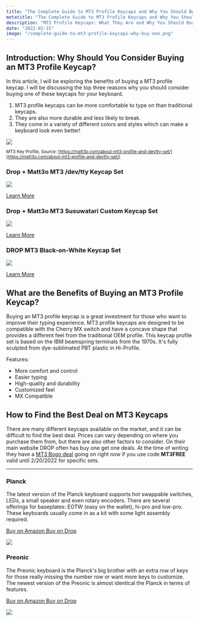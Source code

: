 ```yaml
---
title: "The Complete Guide to MT3 Profile Keycaps and Why You Should Buy One"
metatitle: "The Complete Guide to MT3 Profile Keycaps and Why You Should Buy One"
description: "MT3 Profile Keycaps: What They Are and Why You Should Buy One - A complete guide to profile keycaps and why you should buy one."
date: "2022-02-15"
image: "/complete-guide-to-mt3-profile-keycaps-why-buy-one.png"
---
```


<div class="row align-items-center">
<div class="col-lg-6">

## Introduction: Why Should You Consider Buying an MT3 Profile Keycap?

In this article, I will be exploring the benefits of buying a MT3 profile keycap. I will be discussing the top three reasons why you should consider buying one of these keycaps for your keyboard.

1. MT3 profile keycaps can be more comfortable to type on than traditional keycaps.
2. They are also more durable and less likely to break.
3. They come in a variety of different colors and styles which can make a keyboard look even better!

</div>
<div class="col-lg-6">

<a href="https://amzn.to/333pMu0">
<img class="img-fluid my-3" src="/mt3-profile-matt3o.jpg" >
</a>
<small>

MT3 Key Profile, Source: [https://matt3o.com/about-mt3-profile-and-devtty-set/](https://matt3o.com/about-mt3-profile-and-devtty-set/)

</small>

</div>
</div>

<div class="row my-3">
<div class="col-lg-4">

### Drop + Matt3o MT3 /dev/tty Keycap Set

<a href="https://www.amazon.com/DROP-Matt3o-MT3-Keycap-Keyboards/dp/B081DDQQ58?crid=2BJJ680H9DO2W&keywords=mt3&qid=1644943653&refinements=p_85%3A2470955011&rnid=2470954011&rps=1&sprefix=mt3%2Caps%2C93&sr=8-5&linkCode=li3&tag=tryorthokey06-20&linkId=d7ecd99e812f6c75ed0017c212447214&language=en_US&ref_=as_li_ss_il" target="_blank"><img border="0" src="//ws-na.amazon-adsystem.com/widgets/q?_encoding=UTF8&ASIN=B081DDQQ58&Format=_SL250_&ID=AsinImage&MarketPlace=US&ServiceVersion=20070822&WS=1&tag=tryorthokey06-20&language=en_US" ></a><img src="https://ir-na.amazon-adsystem.com/e/ir?t=tryorthokey06-20&language=en_US&l=li3&o=1&a=B081DDQQ58" width="1" height="1" border="0" alt="" style="border:none !important; margin:0px !important;" />

<a class="btn btn-outline-primary" href="https://amzn.to/3uSLYXc">Learn More</a>

</div>
<div class="col-lg-4">

### Drop + Matt3o MT3 Susuwatari Custom Keycap Set

<a href="https://www.amazon.com/Susuwatari-Hi-Profile-Doubleshot-Tenkeyless-Winkeyless/dp/B08HPWX9HG?crid=2BJJ680H9DO2W&keywords=mt3&qid=1644943653&refinements=p_85%3A2470955011&rnid=2470954011&rps=1&sprefix=mt3%2Caps%2C93&sr=8-4&linkCode=li3&tag=gamestreamingsetup-20&linkId=9c4f7646e5fea065f9433f77944b23e4&language=en_US&ref_=as_li_ss_il" target="_blank"><img border="0" src="//ws-na.amazon-adsystem.com/widgets/q?_encoding=UTF8&ASIN=B08HPWX9HG&Format=_SL250_&ID=AsinImage&MarketPlace=US&ServiceVersion=20070822&WS=1&tag=gamestreamingsetup-20&language=en_US" ></a><img src="https://ir-na.amazon-adsystem.com/e/ir?t=gamestreamingsetup-20&language=en_US&l=li3&o=1&a=B08HPWX9HG" width="1" height="1" border="0" alt="" style="border:none !important; margin:0px !important;" />

<a class="btn btn-outline-primary" href="https://amzn.to/369XMtz">Learn More</a>

</div>
<div class="col-lg-4">

### DROP MT3 Black-on-White Keycap Set

<a href="https://www.amazon.com/DROP-Hi-Profile-Doubleshot-Tenkeyless-Winkeyless/dp/B08P55VPGD?crid=HSEL0XEP1W1T&keywords=mt3+keycap&qid=1644944059&sprefix=mt3+keycap%2Caps%2C89&sr=8-2&linkCode=li3&tag=tryorthokey06-20&linkId=c69f10b3eaa292988db8b0f6cad0828a&language=en_US&ref_=as_li_ss_il" target="_blank"><img border="0" src="//ws-na.amazon-adsystem.com/widgets/q?_encoding=UTF8&ASIN=B08P55VPGD&Format=_SL250_&ID=AsinImage&MarketPlace=US&ServiceVersion=20070822&WS=1&tag=tryorthokey06-20&language=en_US" ></a><img src="https://ir-na.amazon-adsystem.com/e/ir?t=tryorthokey06-20&language=en_US&l=li3&o=1&a=B08P55VPGD" width="1" height="1" border="0" alt="" style="border:none !important; margin:0px !important;" />

<a class="btn btn-outline-primary" href="https://amzn.to/3sED0Kp">Learn More</a>

</div>
</div>

## What are the Benefits of Buying an MT3 Profile Keycap?

Buying an MT3 profile keycap is a great investment for those who want to improve their typing experience. MT3 profile keycaps are designed to be compatible with the Cherry MX switch and have a concave shape that provides a different feel from the traditional OEM profile. This keycap profile set is based on the IBM beamspring terminals from the 1970s. It's fully sculpted from dye-sublimated PBT plastic in Hi-Profile.

Features:

- More comfort and control
- Easier typing
- High-quality and durability
- Customized feel
- MX Compatible

## How to Find the Best Deal on MT3 Keycaps

There are many different keycaps available on the market, and it can be difficult to find the best deal. Prices can vary depending on where you purchase them from, but there are also other factors to consider. On their main website DROP often has buy one get one deals. At the time of writing they have a [MT3 Bogo deal](https://drop.com/?referer=T93XGG) going on right now if you use code **MT3FREE** valid until 2/20/2022 for specific sets.

- - -

<div class="row mt-5">
<div class="col-lg-6">

### Planck

The latest version of the Planck keyboard supports hot swappable switches, LEDs, a small speaker and even rotary encoders. There are several offerings for baseplates: EOTW (easy on the wallet), hi-pro and low-pro. These keyboards usually come in as a kit with some light assembly required.

<a class="btn btn-primary mr-2" href="https://amzn.to/333pMu0">
    Buy on Amazon
</a>

<a class="btn btn-secondary mr-2" href="https://drop.com/buy/planck-mechanical-keyboard?utm_source=linkshare&referer=T93XGG">
    Buy on Drop
</a>

<a href="https://www.amazon.com/dp/B08LX7ZXS4?&linkCode=li3&tag=tryorthokey06-20&linkId=0b7b9faf09aac73db64f301ec3da89ce&language=en_US&ref_=as_li_ss_il" target="_blank"><img border="0" src="//ws-na.amazon-adsystem.com/widgets/q?_encoding=UTF8&ASIN=B08LX7ZXS4&Format=_SL250_&ID=AsinImage&MarketPlace=US&ServiceVersion=20070822&WS=1&tag=tryorthokey06-20&language=en_US" ></a><img src="https://ir-na.amazon-adsystem.com/e/ir?t=tryorthokey06-20&language=en_US&l=li3&o=1&a=B08LX7ZXS4" width="1" height="1" border="0" alt="" style="border:none !important; margin:0px !important;" />

</div>
<div class="col-lg-6">

### Preonic

The Preonic keyboard is the Planck's big brother with an extra row of keys for those really missing the number row or want more keys to customize. The newest version of the Preonic is almost identical the Planck in terms of features.

<a class="btn btn-primary mr-2" href="https://amzn.to/3xzTDbF">
    Buy on Amazon
</a>

<a class="btn btn-secondary mr-2" href="https://drop.com/buy/preonic-mechanical-keyboard?utm_source=linkshare&referer=T93XGG">
    Buy on Drop
</a>

<a href="https://www.amazon.com/dp/B08L3WKZ73?&linkCode=li3&tag=tryorthokey06-20&linkId=6af0b7506a61073b0723facda319622d&language=en_US&ref_=as_li_ss_il" target="_blank"><img border="0" src="//ws-na.amazon-adsystem.com/widgets/q?_encoding=UTF8&ASIN=B08L3WKZ73&Format=_SL250_&ID=AsinImage&MarketPlace=US&ServiceVersion=20070822&WS=1&tag=tryorthokey06-20&language=en_US" ></a><img src="https://ir-na.amazon-adsystem.com/e/ir?t=tryorthokey06-20&language=en_US&l=li3&o=1&a=B08L3WKZ73" width="1" height="1" border="0" alt="" style="border:none !important; margin:0px !important;" />

</div>
</div>
